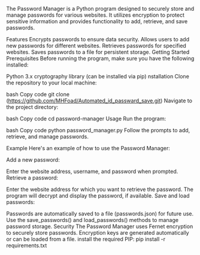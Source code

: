The Password Manager is a Python program designed to securely store and manage passwords for various websites. It utilizes encryption to protect sensitive information and provides functionality to add, retrieve, and save passwords.

Features Encrypts passwords to ensure data security. Allows users to add new passwords for different websites. Retrieves passwords for specified websites. Saves passwords to a file for persistent storage. Getting Started Prerequisites Before running the program, make sure you have the following installed:

Python 3.x cryptography library (can be installed via pip) nstallation Clone the repository to your local machine:

bash Copy code git clone (https://github.com/MHFoad/Automated_id_passward_save.git) Navigate to the project directory:

bash Copy code cd password-manager Usage Run the program:

bash Copy code python password_manager.py Follow the prompts to add, retrieve, and manage passwords.

Example Here's an example of how to use the Password Manager:

Add a new password:

Enter the website address, username, and password when prompted. Retrieve a password:

Enter the website address for which you want to retrieve the password. The program will decrypt and display the password, if available. Save and load passwords:

Passwords are automatically saved to a file (passwords.json) for future use. Use the save_passwords() and load_passwords() methods to manage password storage. Security The Password Manager uses Fernet encryption to securely store passwords. Encryption keys are generated automatically or can be loaded from a file.
install the required PIP: pip install -r requirements.txt
